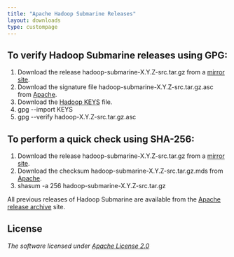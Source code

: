 ```yaml
---
title: "Apache Hadoop Submarine Releases"
layout: downloads
type: custompage
---
```

<!---
  Licensed under the Apache License, Version 2.0 (the "License");
  you may not use this file except in compliance with the License.
  You may obtain a copy of the License at

   http://www.apache.org/licenses/LICENSE-2.0

  Unless required by applicable law or agreed to in writing, software
  distributed under the License is distributed on an "AS IS" BASIS,
  WITHOUT WARRANTIES OR CONDITIONS OF ANY KIND, either express or implied.
  See the License for the specific language governing permissions and
  limitations under the License. See accompanying LICENSE file.
-->

## To verify Hadoop Submarine releases using GPG:

1.  Download the release hadoop-submarine-X.Y.Z-src.tar.gz from a [mirror
    site](https://www.apache.org/dyn/closer.cgi/hadoop/submarine).
2.  Download the signature file hadoop-submarine-X.Y.Z-src.tar.gz.asc from
    [Apache](https://dist.apache.org/repos/dist/release/hadoop/submarine/).
3.  Download the [Hadoop
    KEYS](https://dist.apache.org/repos/dist/release/hadoop/common/KEYS)
    file.
4.  gpg --import KEYS
5.  gpg --verify hadoop-X.Y.Z-src.tar.gz.asc

## To perform a quick check using SHA-256:

1.  Download the release hadoop-submarine-X.Y.Z-src.tar.gz from a [mirror
    site](https://www.apache.org/dyn/closer.cgi/hadoop/submarine).
2.  Download the checksum hadoop-submarine-X.Y.Z-src.tar.gz.mds from
    [Apache](https://dist.apache.org/repos/dist/release/hadoop/submarine/).
3.  shasum -a 256 hadoop-submarine-X.Y.Z-src.tar.gz

All previous releases of Hadoop Submarine are available from the [Apache release
archive](https://archive.apache.org/dist/hadoop/submarine/) site.

## License

_The software licensed under [Apache License 2.0](http://www.apache.org/licenses/LICENSE-2.0)_
